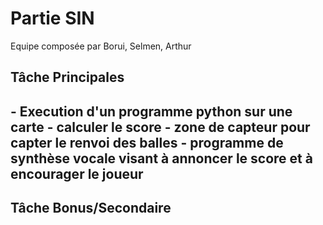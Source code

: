 <h1>Partie SIN</h1>
Equipe composée par Borui, Selmen, Arthur

<h2>
Tâche Principales
<h2>
- Execution d'un programme python sur une carte 
- calculer le score
- zone de capteur pour capter le renvoi des balles
- programme de synthèse vocale visant à annoncer le score et à encourager le joueur




<h2>
Tâche Bonus/Secondaire
<h2>

